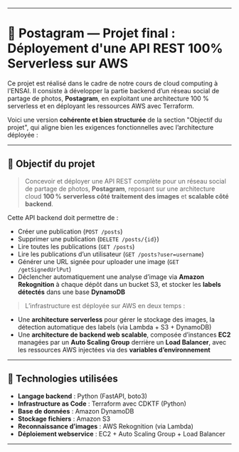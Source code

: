 
---

# 📸 Postagram — Projet final : Déployement d'une API REST 100% Serverless sur AWS

Ce projet est réalisé dans le cadre de notre cours de cloud computing à l'ENSAI. Il consiste à développer la partie backend d’un réseau social de partage de photos, **Postagram**, en exploitant une architecture 100 % serverless et en déployant les ressources AWS avec Terraform.

Voici une version **cohérente et bien structurée** de la section "Objectif du projet", qui aligne bien les exigences fonctionnelles avec l’architecture déployée :

---

## 🧱 Objectif du projet

> Concevoir et déployer une API REST complète pour un réseau social de partage de photos, **Postagram**, reposant sur une architecture cloud **100 % serverless côté traitement des images** et **scalable côté backend**.

Cette API backend doit permettre de :

* Créer une publication (`POST /posts`)
* Supprimer une publication (`DELETE /posts/{id}`)
* Lire toutes les publications (`GET /posts`)
* Lire les publications d’un utilisateur (`GET /posts?user=username`)
* Générer une URL signée pour uploader une image (`GET /getSignedUrlPut`)
* Déclencher automatiquement une analyse d’image via **Amazon Rekognition** à chaque dépôt dans un bucket S3, et stocker les **labels détectés** dans une base **DynamoDB**

> L’infrastructure est déployée sur AWS en deux temps :

* Une **architecture serverless** pour gérer le stockage des images, la détection automatique des labels (via Lambda + S3 + DynamoDB)
* Une **architecture de backend web scalable**, composée d’instances **EC2** managées par un **Auto Scaling Group** derrière un **Load Balancer**, avec les ressources AWS injectées via des **variables d’environnement**

---

## 🧰 Technologies utilisées

- **Langage backend** : Python (FastAPI, boto3)
- **Infrastructure as Code** : Terraform avec CDKTF (Python)
- **Base de données** : Amazon DynamoDB
- **Stockage fichiers** : Amazon S3
- **Reconnaissance d’images** : AWS Rekognition (via Lambda)
- **Déploiement webservice** : EC2 + Auto Scaling Group + Load Balancer

---

